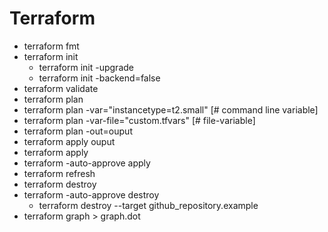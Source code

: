 # Terraform
- terraform fmt
- terraform init 
    -  terraform init -upgrade
    -  terraform init -backend=false
- terraform validate
- terraform plan
- terraform plan -var="instancetype=t2.small" [# command line variable]
- terraform plan -var-file="custom.tfvars" [# file-variable]
- terraform plan -out=ouput 
- terraform apply ouput 
- terraform apply 
- terraform -auto-approve apply
- terraform refresh
- terraform destroy
- terraform -auto-approve destroy
    - terraform destroy --target github_repository.example
- terraform graph > graph.dot
